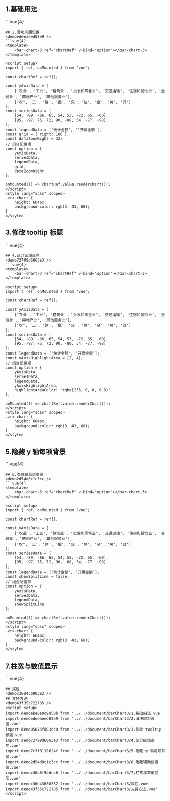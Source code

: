 ## 1.基础用法
<demoabe8e0c9d50b />
```vue{4}
<template>
    <bar-chart-3 ref="chartRef" v-bind="option"></bar-chart-3>
</template>

<script setup>
import { ref, onMounted } from 'vue';

const chartRef = ref();

const yAxisData = [
    ['农业', '工业', '建筑业', '批发和零售业', '交通运输', '住宿和餐饮业', '金融业', '房地产业', '其他服务业'],
    ['农', '工', '建', '批', '交', '住', '金', '房', '其']
];
const seriesData = [
    [54, -89, -86, 65, 54, 53, -72, 65, -60],
    [95, -97, 75, 72, 90, -88, 54, -77, -98]
];
const legendData = ['统计金额', '开票金额'];
// 组合配置项
const option = {
    yAxisData,
    seriesData,
    legendData
};

onMounted(() => chartRef.value.renderChart());
</script>
<style lang="scss" scoped>
.zrx-chart {
    height: 664px;
    background-color: rgb(3, 43, 68);
}
</style>
```
## 2.滑块间距设置
<demoedeeaeed08e9 />
```vue{4}
<template>
    <bar-chart-3 ref="chartRef" v-bind="option"></bar-chart-3>
</template>

<script setup>
import { ref, onMounted } from 'vue';

const chartRef = ref();

const yAxisData = [
    ['农业', '工业', '建筑业', '批发和零售业', '交通运输', '住宿和餐饮业', '金融业', '房地产业', '其他服务业'],
    ['农', '工', '建', '批', '交', '住', '金', '房', '其']
];
const seriesData = [
    [54, -89, -86, 65, 54, 53, -72, 65, -60],
    [95, -97, 75, 72, 90, -88, 54, -77, -98],
];
const legendData = ['统计金额', '1开票金额'];
const grid = { right: 100 };
const dataZoomRight = 32;
// 组合配置项
const option = {
    yAxisData,
    seriesData,
    legendData,
    grid,
    dataZoomRight
};

onMounted(() => chartRef.value.renderChart());
</script>
<style lang="scss" scoped>
.zrx-chart {
    height: 664px;
    background-color: rgb(3, 43, 68);
}
</style>
```
## 3.修改 tooltip 标题
<demo05075fd83dc0 />
```vue{4}
<template>
    <bar-chart-3 ref="chartRef" v-bind="option"></bar-chart-3>
</template>

<script setup>
import { ref, onMounted } from 'vue';

const chartRef = ref();

const yAxisData = [
    ['农业', '工业', '建筑业', '批发和零售业', '交通运输', '住宿和餐饮业', '金融业', '房地产业', '其他服务业'],
    ['农', '工', '建', '批', '交', '住', '金', '房', '其']
];
const seriesData = [
    [54, -89, -86, 65, 54, 53, -72, 65, -60],
    [95, -97, 75, 72, 90, -88, 54, -77, -98]
];
const legendData = ['统计金额', '开票金额'];
const tooltipTitle = new Array(10).fill().map((n, i) => `第 ${ i + 1 } 个 tooltip 标题`);
// 组合配置项
const option = {
    yAxisData,
    seriesData,
    legendData,
    tooltipTitle
};

onMounted(() => chartRef.value.renderChart());
</script>
<style lang="scss" scoped>
.zrx-chart {
    height: 664px;
    background-color: rgb(3, 43, 68);
}
</style>
```
## 4.部分区域高亮
<demo72799d6063e3 />
```vue{4}
<template>
    <bar-chart-3 ref="chartRef" v-bind="option"></bar-chart-3>
</template>

<script setup>
import { ref, onMounted } from 'vue';

const chartRef = ref();

const yAxisData = [
    ['农业', '工业', '建筑业', '批发和零售业', '交通运输', '住宿和餐饮业', '金融业', '房地产业', '其他服务业'],
    ['农', '工', '建', '批', '交', '住', '金', '房', '其']
];
const seriesData = [
    [54, -89, -86, 65, 54, 53, -72, 65, -60],
    [95, -97, 75, 72, 90, -88, 54, -77, -98]
];
const legendData = ['统计金额', '开票金额'];
const yAxisHighlightArea = [2, 4];
// 组合配置项
const option = {
    yAxisData,
    seriesData,
    legendData,
    yAxisHighlightArea,
    highlightAreaColor: 'rgba(255, 0, 0, 0.3)'
};

onMounted(() => chartRef.value.renderChart());
</script>
<style lang="scss" scoped>
.zrx-chart {
    height: 664px;
    background-color: rgb(3, 43, 68);
}
</style>
```
## 5.隐藏 y 轴每项背景
<demo7c3f8119624f />
```vue{4}
<template>
    <bar-chart-3 ref="chartRef" v-bind="option"></bar-chart-3>
</template>

<script setup>
import { ref, onMounted } from 'vue';

const chartRef = ref();

const yAxisData = [
    ['农业', '工业', '建筑业', '批发和零售业', '交通运输', '住宿和餐饮业', '金融业', '房地产业', '其他服务业'],
    ['农', '工', '建', '批', '交', '住', '金', '房', '其']
];
const seriesData = [
    [54, -89, -86, 65, 54, 53, -72, 65, -60],
    [95, -97, 75, 72, 90, -88, 54, -77, -98]
];
const legendData = ['统计金额', '开票金额'];
const showItemBackground = false;
// 组合配置项
const option = {
    yAxisData,
    seriesData,
    legendData,
    showItemBackground
};

onMounted(() => chartRef.value.renderChart());
</script>
<style lang="scss" scoped>
.zrx-chart {
    height: 664px;
    background-color: rgb(3, 43, 68);
}
</style>
```
## 6.隐藏辅助刻度线
<demo2d54d8c1c3cc />
```vue{4}
<template>
    <bar-chart-3 ref="chartRef" v-bind="option"></bar-chart-3>
</template>

<script setup>
import { ref, onMounted } from 'vue';

const chartRef = ref();

const yAxisData = [
    ['农业', '工业', '建筑业', '批发和零售业', '交通运输', '住宿和餐饮业', '金融业', '房地产业', '其他服务业'],
    ['农', '工', '建', '批', '交', '住', '金', '房', '其']
];
const seriesData = [
    [54, -89, -86, 65, 54, 53, -72, 65, -60],
    [95, -97, 75, 72, 90, -88, 54, -77, -98]
];
const legendData = ['统计金额', '开票金额'];
const showSplitLine = false;
// 组合配置项
const option = {
    yAxisData,
    seriesData,
    legendData,
    showSplitLine
};

onMounted(() => chartRef.value.renderChart());
</script>
<style lang="scss" scoped>
.zrx-chart {
    height: 664px;
    background-color: rgb(3, 43, 68);
}
</style>
```
## 7.柱宽与数值显示
<democ36a6f9ddec6 />
```vue{4}
<template>
    <bar-chart-3 ref="chartRef" v-bind="option"></bar-chart-3>
</template>

<script setup>
import { ref, onMounted } from 'vue';

const chartRef = ref();

const yAxisData = [
    ['农业', '工业', '建筑业', '批发和零售业', '交通运输', '住宿和餐饮业', '金融业', '房地产业', '其他服务业'],
    ['农', '工', '建', '批', '交', '住', '金', '房', '其']
];
const seriesData = [
    [54, -89, -86, 65, 54, 53, -72, 65, -60],
    [95, -97, 75, 72, 90, -88, 54, -77, -98]
];
const legendData = ['统计金额', '开票金额'];
const barWidth = 12;
const showSeriesLabel = false;
// 组合配置项
const option = {
    yAxisData,
    seriesData,
    legendData,
    barWidth,
    showSeriesLabel
};

onMounted(() => chartRef.value.renderChart());
</script>
<style lang="scss" scoped>
.zrx-chart {
    height: 664px;
    background-color: rgb(3, 43, 68);
}
</style>
```
## 属性
<democ36d43680382 />
## 支持方法
<demo43f35c722785 />
<script setup>
import demoabe8e0c9d50b from '../../document/barChart3/1.基础用法.vue'
import demoedeeaeed08e9 from '../../document/barChart3/2.滑块间距设置.vue'
import demo05075fd83dc0 from '../../document/barChart3/3.修改 tooltip 标题.vue'
import demo72799d6063e3 from '../../document/barChart3/4.部分区域高亮.vue'
import demo7c3f8119624f from '../../document/barChart3/5.隐藏 y 轴每项背景.vue'
import demo2d54d8c1c3cc from '../../document/barChart3/6.隐藏辅助刻度线.vue'
import democ36a6f9ddec6 from '../../document/barChart3/7.柱宽与数值显示.vue'
import democ36d43680382 from '../../document/barChart3/属性.vue'
import demo43f35c722785 from '../../document/barChart3/支持方法.vue'
</script>